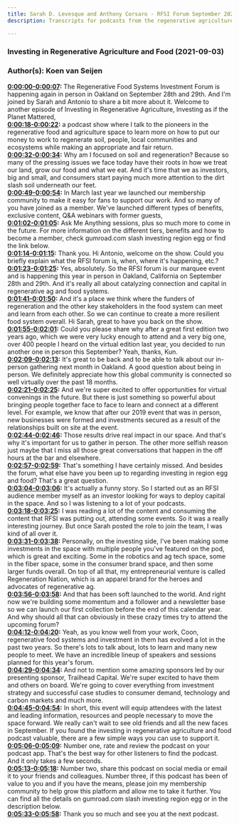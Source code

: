```yaml
---
title: Sarah D. Levesque and Anthony Corsaro - RFSI Forum September 2021
description: Transcripts for podcasts from the regenerative agriculture space. Search and find episodes and timestamps.

---
```


### Investing in Regenerative Agriculture and Food  (2021-09-03)  
### Author(s): Koen van Seijen  

**[0:00:00-0:00:07](https://investinginregenerativeagriculture.com/sarah-d-levesque-and-anthony-corsaro#t=0:00:00):**  The Regenerative Food Systems Investment Forum is happening again in person in Oakland on September 28th and 29th.  And I'm joined by Sarah and Antonio to share a bit more about it.  Welcome to another episode of Investing in Regenerative Agriculture, Investing as if the Planet Mattered,  
**[0:00:18-0:00:22](https://investinginregenerativeagriculture.com/sarah-d-levesque-and-anthony-corsaro#t=0:00:18):**  a podcast show where I talk to the pioneers in the regenerative food and agriculture space  to learn more on how to put our money to work to regenerate soil, people, local communities and ecosystems  while making an appropriate and fair return.  
**[0:00:32-0:00:34](https://investinginregenerativeagriculture.com/sarah-d-levesque-and-anthony-corsaro#t=0:00:32):**  Why am I focused on soil and regeneration?  Because so many of the pressing issues we face today have their roots in how we treat our land, grow our food and what we eat.  And it's time that we as investors, big and small, and consumers start paying much more attention to the dirt slash soil underneath our feet.  
**[0:00:49-0:00:54](https://investinginregenerativeagriculture.com/sarah-d-levesque-and-anthony-corsaro#t=0:00:49):**  In March last year we launched our membership community to make it easy for fans to support our work.  And so many of you have joined as a member.  We've launched different types of benefits, exclusive content, Q&A webinars with former guests,  
**[0:01:02-0:01:05](https://investinginregenerativeagriculture.com/sarah-d-levesque-and-anthony-corsaro#t=0:01:02):**  Ask Me Anything sessions, plus so much more to come in the future.  For more information on the different tiers, benefits and how to become a member,  check gumroad.com slash investing region egg or find the link below.  
**[0:01:14-0:01:15](https://investinginregenerativeagriculture.com/sarah-d-levesque-and-anthony-corsaro#t=0:01:14):**  Thank you.  Hi Antonio, welcome on the show.  Could you briefly explain what the RFSI forum is, when, where it's happening, etc.?  
**[0:01:23-0:01:25](https://investinginregenerativeagriculture.com/sarah-d-levesque-and-anthony-corsaro#t=0:01:23):**  Yes, absolutely.  So the RFSI forum is our marquee event and is happening this year in person in Oakland, California on September 28th and 29th.  And it's really all about catalyzing connection and capital in regenerative ag and food systems.  
**[0:01:41-0:01:50](https://investinginregenerativeagriculture.com/sarah-d-levesque-and-anthony-corsaro#t=0:01:41):**  And it's a place we think where the funders of regeneration and the other key stakeholders in the food system can meet and learn from each other.  So we can continue to create a more resilient food system overall.  Hi Sarah, great to have you back on the show.  
**[0:01:55-0:02:01](https://investinginregenerativeagriculture.com/sarah-d-levesque-and-anthony-corsaro#t=0:01:55):**  Could you please share why after a great first edition two years ago, which we were very lucky enough to attend and a very big one,  over 400 people I heard on the virtual edition last year, you decided to run another one in person this September?  Yeah, thanks, Kun.  
**[0:02:09-0:02:13](https://investinginregenerativeagriculture.com/sarah-d-levesque-and-anthony-corsaro#t=0:02:09):**  It's great to be back and to be able to talk about our in-person gathering next month in Oakland.  A good question about being in person.  We definitely appreciate how this global community is connected so well virtually over the past 18 months.  
**[0:02:21-0:02:25](https://investinginregenerativeagriculture.com/sarah-d-levesque-and-anthony-corsaro#t=0:02:21):**  And we're super excited to offer opportunities for virtual convenings in the future.  But there is just something so powerful about bringing people together face to face to learn and connect at a different level.  For example, we know that after our 2019 event that was in person, new businesses were formed and investments secured as a result of the relationships built on site at the event.  
**[0:02:44-0:02:46](https://investinginregenerativeagriculture.com/sarah-d-levesque-and-anthony-corsaro#t=0:02:44):**  Those results drive real impact in our space.  And that's why it's important for us to gather in person.  The other more selfish reason just maybe that I miss all those great conversations that happen in the off hours at the bar and elsewhere.  
**[0:02:57-0:02:59](https://investinginregenerativeagriculture.com/sarah-d-levesque-and-anthony-corsaro#t=0:02:57):**  That's something I have certainly missed.  And besides the forum, what else have you been up to regarding investing in region egg and food?  That's a great question.  
**[0:03:04-0:03:06](https://investinginregenerativeagriculture.com/sarah-d-levesque-and-anthony-corsaro#t=0:03:04):**  It's actually a funny story.  So I started out as an RFSI audience member myself as an investor looking for ways to deploy capital in the space.  And so I was listening to a lot of your podcasts.  
**[0:03:18-0:03:25](https://investinginregenerativeagriculture.com/sarah-d-levesque-and-anthony-corsaro#t=0:03:18):**  I was reading a lot of the content and consuming the content that RFSI was putting out, attending some events.  So it was a really interesting journey.  But once Sarah posted the role to join the team, I was kind of all over it.  
**[0:03:31-0:03:38](https://investinginregenerativeagriculture.com/sarah-d-levesque-and-anthony-corsaro#t=0:03:31):**  Personally, on the investing side, I've been making some investments in the space with multiple people you've featured on the pod, which is great and exciting.  Some in the robotics and ag tech space, some in the fiber space, some in the consumer brand space, and then some larger funds overall.  On top of all that, my entrepreneurial venture is called Regeneration Nation, which is an apparel brand for the heroes and advocates of regenerative ag.  
**[0:03:56-0:03:58](https://investinginregenerativeagriculture.com/sarah-d-levesque-and-anthony-corsaro#t=0:03:56):**  And that has been soft launched to the world.  And right now we're building some momentum and a follower and a newsletter base so we can launch our first collection before the end of this calendar year.  And why should all that can obviously in these crazy times try to attend the upcoming forum?  
**[0:04:12-0:04:20](https://investinginregenerativeagriculture.com/sarah-d-levesque-and-anthony-corsaro#t=0:04:12):**  Yeah, as you know well from your work, Coon, regenerative food systems and investment in them has evolved a lot in the past two years.  So there's lots to talk about, lots to learn and many new people to meet.  We have an incredible lineup of speakers and sessions planned for this year's forum.  
**[0:04:29-0:04:34](https://investinginregenerativeagriculture.com/sarah-d-levesque-and-anthony-corsaro#t=0:04:29):**  And not to mention some amazing sponsors led by our presenting sponsor, Trailhead Capital.  We're super excited to have them and others on board.  We're going to cover everything from investment strategy and successful case studies to consumer demand, technology and carbon markets and much more.  
**[0:04:45-0:04:54](https://investinginregenerativeagriculture.com/sarah-d-levesque-and-anthony-corsaro#t=0:04:45):**  In short, this event will equip attendees with the latest and leading information, resources and people necessary to move the space forward.  We really can't wait to see old friends and all the new faces in September.  If you found the investing in regenerative agriculture and food podcast valuable, there are a few simple ways you can use to support it.  
**[0:05:06-0:05:09](https://investinginregenerativeagriculture.com/sarah-d-levesque-and-anthony-corsaro#t=0:05:06):**  Number one, rate and review the podcast on your podcast app.  That's the best way for other listeners to find the podcast.  And it only takes a few seconds.  
**[0:05:13-0:05:18](https://investinginregenerativeagriculture.com/sarah-d-levesque-and-anthony-corsaro#t=0:05:13):**  Number two, share this podcast on social media or email it to your friends and colleagues.  Number three, if this podcast has been of value to you and if you have the means, please join my membership community to help grow this platform and allow me to take it further.  You can find all the details on gumroad.com slash investing region egg or in the description below.  
**[0:05:33-0:05:58](https://investinginregenerativeagriculture.com/sarah-d-levesque-and-anthony-corsaro#t=0:05:33):**  Thank you so much and see you at the next podcast.  